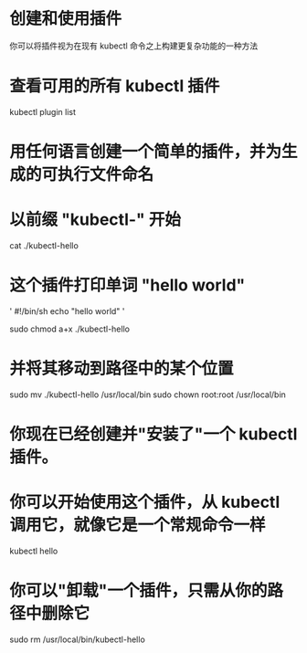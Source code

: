 # 创建和使用插件
你可以将插件视为在现有 kubectl 命令之上构建更复杂功能的一种方法

# 查看可用的所有 kubectl 插件
kubectl plugin list

# 用任何语言创建一个简单的插件，并为生成的可执行文件命名
# 以前缀 "kubectl-" 开始
cat ./kubectl-hello

# 这个插件打印单词 "hello world"
'
#!/bin/sh
echo "hello world"
'

sudo chmod a+x ./kubectl-hello

# 并将其移动到路径中的某个位置
sudo mv ./kubectl-hello /usr/local/bin
sudo chown root:root /usr/local/bin

# 你现在已经创建并"安装了"一个 kubectl 插件。
# 你可以开始使用这个插件，从 kubectl 调用它，就像它是一个常规命令一样
kubectl hello

# 你可以"卸载"一个插件，只需从你的路径中删除它
sudo rm /usr/local/bin/kubectl-hello

